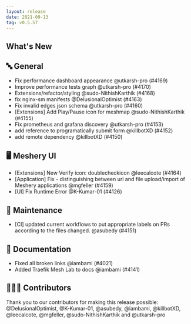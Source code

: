 ```yaml
---
layout: release
date: 2021-09-13
tag: v0.5.57
---
```


## What's New

## 🔤 General

- Fix performance dashboard appearance @utkarsh-pro (#4169)
- Improve performance tests graph @utkarsh-pro (#4170)
- Extensions/refactor/styling @sudo-NithishKarthik (#4168)
- fix nginx-sm manifests @DelusionalOptimist (#4163)
- Fix invalid edges json schema @utkarsh-pro (#4160)
- [Extensions] Add Play/Pause icon for meshmap @sudo-NithishKarthik (#4155)
- Fix prometheus and grafana discovery @utkarsh-pro (#4153)
- add reference to programatically submit form @killbotXD (#4152)
- add remote dependency @killbotXD (#4150)

## 🖥 Meshery UI

- [Extensions] New Verify icon: doublecheckicon @leecalcote (#4164)
- [Application] Fix - distinguishing between url and file upload/import of Meshery applications @mgfeller (#4159)
- [UI] Fix Runtime Error @K-Kumar-01 (#4126)

## 🧰 Maintenance

- [CI] updated current workflows to put appropriate labels on PRs according to the files changed. @asubedy (#4151)

## 📖 Documentation

- Fixed all broken links @iambami (#4021)
- Added Traefik Mesh Lab to docs @iambami (#4141)

## 👨🏽‍💻 Contributors

Thank you to our contributors for making this release possible:
@DelusionalOptimist, @K-Kumar-01, @asubedy, @iambami, @killbotXD, @leecalcote, @mgfeller, @sudo-NithishKarthik and @utkarsh-pro
